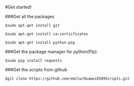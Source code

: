 #Get started!

###Get all the packages

`$sudo apt-get install git`

`$sudo apt-get install ca-certicficates`

`$sudo apt-get install python-pip`

###Get the package manager for python(Pip)

`$sudo pip install requests`

###Get the scripts from github

`$git clone https://github.com/emilw/HuaweiE589Scripts.git`

